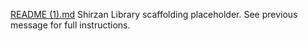 [README (1).md](https://github.com/user-attachments/files/22586862/README.1.md)
Shirzan Library scaffolding placeholder. See previous message for full instructions.
